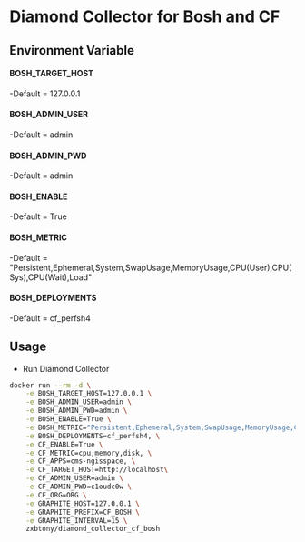 # Diamond Collector for Bosh and CF

## Environment Variable
#### BOSH_TARGET_HOST
  -Default = 127.0.0.1
#### BOSH_ADMIN_USER
  -Default = admin
#### BOSH_ADMIN_PWD
  -Default = admin
#### BOSH_ENABLE
  -Default = True
#### BOSH_METRIC
  -Default = "Persistent,Ephemeral,System,SwapUsage,MemoryUsage,CPU(User),CPU(Sys),CPU(Wait),Load"
#### BOSH_DEPLOYMENTS
  -Default = cf_perfsh4
  
## Usage
* Run Diamond Collector
```sh
docker run --rm -d \
	-e BOSH_TARGET_HOST=127.0.0.1 \
	-e BOSH_ADMIN_USER=admin \
	-e BOSH_ADMIN_PWD=admin \
	-e BOSH_ENABLE=True \
	-e BOSH_METRIC="Persistent,Ephemeral,System,SwapUsage,MemoryUsage,CPU(User),CPU(Sys),CPU(Wait),Load" \
	-e BOSH_DEPLOYMENTS=cf_perfsh4, \
	-e CF_ENABLE=True \
	-e CF_METRIC=cpu,memory,disk, \
	-e CF_APPS=cms-ngisspace, \
	-e CF_TARGET_HOST=http://localhost\
	-e CF_ADMIN_USER=admin \
	-e CF_ADMIN_PWD=c1oudc0w \
	-e CF_ORG=ORG \
	-e GRAPHITE_HOST=127.0.0.1 \
	-e GRAPHITE_PREFIX=CF_BOSH \
	-e GRAPHITE_INTERVAL=15 \
	zxbtony/diamond_collector_cf_bosh
```
